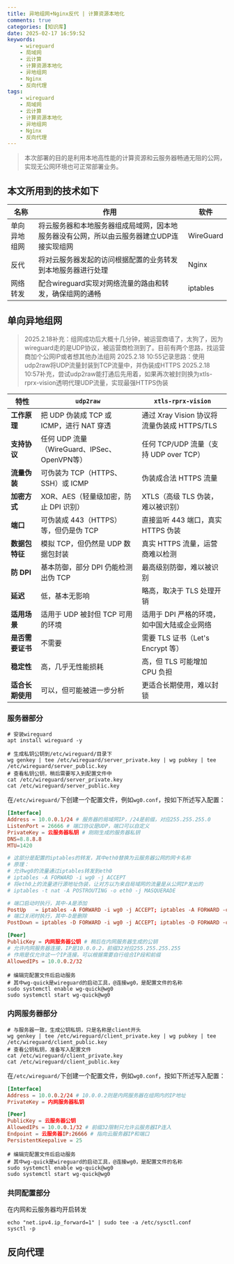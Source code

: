 ```yaml
---
title: 异地组网+Nginx反代 | 计算资源本地化
comments: true
categories: [知识库]
date: 2025-02-17 16:59:52
keywords:
	- wireguard
	- 局域网
	- 云计算
	- 计算资源本地化
	- 异地组网
	- Nginx
	- 反向代理
tags:
	- wireguard
	- 局域网
	- 云计算
	- 计算资源本地化
	- 异地组网
	- Nginx
	- 反向代理
---
```


> 本次部署的目的是利用本地高性能的计算资源和云服务器畅通无阻的公网，实现无公网环境也可正常部署业务。

## 本文所用到的技术如下

|名称|作用|软件|
|---|---|---|
|单向异地组网|将云服务器和本地服务器组成局域网，因本地服务器没有公网，所以由云服务器建立UDP连接实现组网|WireGuard|
|反代|将对云服务器发起的访问根据配置的业务转发到本地服务器进行处理|Nginx|
|网络转发|配合wireguard实现对网络流量的路由和转发，确保组网的通畅|iptables|

<!-- more -->

## 单向异地组网

> 2025.2.18补充：组网成功后大概十几分钟，被运营商墙了，太狗了，因为wireguard走的是UDP协议，被运营商检测到了。目前有两个思路，找运营商加个公网IP或者想其他办法组网
> 2025.2.18 10:55记录思路：使用udp2raw将UDP流量封装到TCP流量中，并伪装成HTTPS
> 2025.2.18 10:57补充，尝试udp2raw能打通后先用着，如果再次被封则换为xtls-rprx-vision透明代理UDP流量，实现最强HTTPS伪装

| 特性 | `udp2raw` | `xtls-rprx-vision` |
|------|----------|----------------|
| **工作原理** | 把 UDP 伪装成 TCP 或 ICMP，进行 NAT 穿透 | 通过 Xray Vision 协议将流量伪装成 HTTPS/TLS |
| **支持协议** | 任何 UDP 流量（WireGuard、IPSec、OpenVPN等） | 任何 TCP/UDP 流量（支持 UDP over TCP） |
| **流量伪装** | 可伪装为 TCP（HTTPS、SSH）或 ICMP | 伪装成合法 HTTPS 流量 |
| **加密方式** | XOR、AES（轻量级加密，防止 DPI 识别） | XTLS（高级 TLS 伪装，难以被识别） |
| **端口** | 可伪装成 443（HTTPS）等，但仍是伪 TCP | 直接监听 443 端口，真实 HTTPS 伪装 |
| **数据包特征** | 模拟 TCP，但仍然是 UDP 数据包封装 | 真实 HTTPS 流量，运营商难以检测 |
| **防 DPI** | 基本防御，部分 DPI 仍能检测出伪 TCP | 最高级别防御，难以被识别 |
| **延迟** | 低，基本无影响 | 略高，取决于 TLS 处理开销 |
| **适用场景** | 适用于 UDP 被封但 TCP 可用的环境 | 适用于 DPI 严格的环境，如中国大陆或企业网络 |
| **是否需要证书** | 不需要 | 需要 TLS 证书（Let's Encrypt 等） |
| **稳定性** | 高，几乎无性能损耗 | 高，但 TLS 可能增加 CPU 负担 |
| **适合长期使用** | 可以，但可能被进一步分析 | 更适合长期使用，难以封锁 |

### 服务器部分

```shell
# 安装wireguard
apt install wireguard -y

# 生成私钥公钥到/etc/wireguard/目录下
wg genkey | tee /etc/wireguard/server_private.key | wg pubkey | tee /etc/wireguard/server_public.key
# 查看私钥公钥，稍后需要写入到配置文件中
cat /etc/wireguard/server_private.key
cat /etc/wireguard/server_public.key
```

在`/etc/wireguard/`下创建一个配置文件，例如`wg0.conf`，按如下所述写入配置：

```conf
[Interface]
Address = 10.0.0.1/24 # 服务器的局域网IP，/24是前缀，对应255.255.255.0
ListenPort = 26666 # 端口协议是UDP，端口可以自定义
PrivateKey = 云服务器私钥 # 刚刚生成的服务器私钥
DNS=8.8.8.8
MTU=1420

# 这部分是配置的iptables的转发，其中eth0替换为云服务器公网的网卡名称
# 原理：
# 允许wg0的流量通过iptables转发到eth0
# iptables -A FORWARD -i wg0 -j ACCEPT
# 将eth0上的流量进行源地址伪装，让对方以为来自局域网的流量是从公网IP发出的
# iptables -t nat -A POSTROUTING -o eth0 -j MASQUERADE

# 端口启动时执行，其中-A是添加
PostUp   = iptables -A FORWARD -i wg0 -j ACCEPT; iptables -A FORWARD -o wg0 -j ACCEPT; iptables -t nat -A POSTROUTING -o eth0 -j MASQUERADE
# 端口关闭时执行，其中-D是删除
PostDown = iptables -D FORWARD -i wg0 -j ACCEPT; iptables -D FORWARD -o wg0 -j ACCEPT; iptables -t nat -D POSTROUTING -o eth0 -j MASQUERADE

[Peer]
PublicKey = 内网服务器公钥 # 稍后在内网服务器生成的公钥
# 允许内网服务器连接，IP是10.0.0.2，前缀32对应255.255.255.255
# 作用是仅允许这一个IP连接。可以根据需要自行组合IP段和前缀
AllowedIPs = 10.0.0.2/32
```

```shell
# 编辑完配置文件后启动服务
# 其中wg-quick是wireguard的启动工具，@连接wg0，是配置文件的名称
sudo systemctl enable wg-quick@wg0
sudo systemctl start wg-quick@wg0
```

### 内网服务器部分

```shell
# 与服务器一致，生成公钥私钥，只是名称是client开头
wg genkey | tee /etc/wireguard/client_private.key | wg pubkey | tee /etc/wireguard/client_public.key
# 查看公钥私钥，准备写入配置文件
cat /etc/wireguard/client_private.key
cat /etc/wireguard/client_public.key

```

在`/etc/wireguard/`下创建一个配置文件，例如`wg0.conf`，按如下所述写入配置：

```conf
[Interface]
Address = 10.0.0.2/24 # 10.0.0.2则是内网服务器在组网内的IP地址
PrivateKey = 内网服务器私钥

[Peer]
PublicKey = 云服务器公钥
AllowedIPs = 10.0.0.1/32 # 前缀32限制只允许云服务器IP连入
Endpoint = 云服务器IP:26666 # 指向云服务器IP和端口
PersistentKeepalive = 25
```

```shell
# 编辑完配置文件后启动服务
# 其中wg-quick是wireguard的启动工具，@连接wg0，是配置文件的名称
sudo systemctl enable wg-quick@wg0
sudo systemctl start wg-quick@wg0
```

### 共同配置部分

在内网和云服务器均开启转发

```shell
echo "net.ipv4.ip_forward=1" | sudo tee -a /etc/sysctl.conf
sysctl -p
```

## 反向代理
